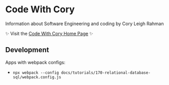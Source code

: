 
# Code With Cory

Information about Software Engineering and coding by Cory Leigh Rahman

✨ Visit the [Code With Cory Home Page](https://corylr.github.io/codewithcory/) ✨

## Development

Apps with webpack configs:

* `npx webpack --config docs/tutorials/170-relational-database-sql/webpack.config.js`